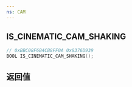 ```yaml
---
ns: CAM
---
```

## IS_CINEMATIC_CAM_SHAKING

```c
// 0xBBC08F6B4CB8FF0A 0x8376D939
BOOL IS_CINEMATIC_CAM_SHAKING();
```


## 返回值
